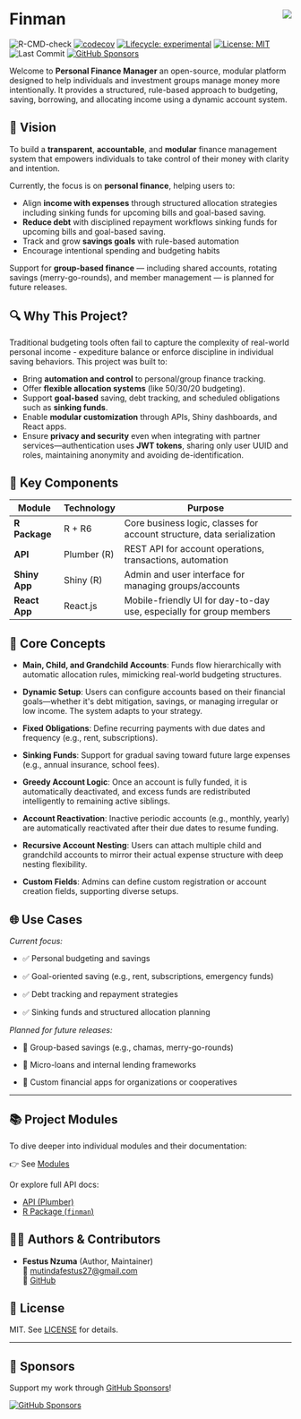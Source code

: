 # Finman <img src="https://img.shields.io/badge/status-active-brightgreen" align="right"/>

![R-CMD-check](https://github.com/statisticsguru1/personal-finance-manager/actions/workflows/r-ci.yml/badge.svg?branch=refactor-main-account-docs)
[![codecov](https://codecov.io/github/statisticsguru1/personal-finance-manager/branch/refactor-main-account-docs/graph/badge.svg?token=O02A92ODYD)](https://codecov.io/github/statisticsguru1/personal-finance-manager)
[![Lifecycle: experimental](https://img.shields.io/badge/lifecycle-experimental-orange.svg)](https://lifecycle.r-lib.org/articles/stages.html#experimental)
[![License: MIT](https://img.shields.io/badge/license-Proprietary-red.svg)](LICENSE)
![Last Commit](https://img.shields.io/github/last-commit/statisticsguru1/personal-finance-manager)
[![GitHub Sponsors](https://img.shields.io/github/sponsors/statisticsguru1?style=flat-square)](https://github.com/sponsors/statisticsguru1)


Welcome to **Personal Finance Manager** an open-source, modular platform designed to help individuals and investment groups manage money more intentionally. It provides a structured, rule-based approach to budgeting, saving, borrowing, and allocating income using a dynamic account system.


## 🚀 Vision

To build a **transparent**, **accountable**, and **modular** finance management system that empowers individuals to take control of their money with clarity and intention.

Currently, the focus is on **personal finance**, helping users to:

- Align **income with expenses** through structured allocation strategies including sinking funds for upcoming bills and goal-based saving.
- **Reduce debt** with disciplined repayment workflows sinking funds for upcoming bills and goal-based saving. 
- Track and grow **savings goals** with rule-based automation  
- Encourage intentional spending and budgeting habits

Support for **group-based finance** — including shared accounts, rotating savings (merry-go-rounds), and member management — is planned for future releases.


## 🔍 Why This Project?

Traditional budgeting tools often fail to capture the complexity of real-world personal income - expediture balance or enforce discipline in individual saving behaviors. This project was built to:

- Bring **automation and control** to personal/group finance tracking.
- Offer **flexible allocation systems** (like 50/30/20 budgeting).
- Support **goal-based** saving, debt tracking, and scheduled obligations such as **sinking funds**.
- Enable **modular customization** through APIs, Shiny dashboards, and React apps.
- Ensure **privacy and security** even when integrating with partner services—authentication uses **JWT tokens**, sharing only user UUID and roles, maintaining anonymity and avoiding de-identification.


## 🧩 Key Components

| Module      | Technology     | Purpose |
|-------------|----------------|---------|
| **R Package** | R + R6         | Core business logic, classes for account structure, data serialization |
| **API**     | Plumber (R)     | REST API for account operations, transactions, automation |
| **Shiny App**| Shiny (R)      | Admin and user interface for managing groups/accounts |
| **React App**| React.js       | Mobile-friendly UI for day-to-day use, especially for group members |


## 🧠 Core Concepts

- **Main, Child, and Grandchild Accounts**: Funds flow hierarchically with automatic allocation rules, mimicking real-world budgeting structures.
- **Dynamic Setup**: Users can configure accounts based on their financial goals—whether it's debt mitigation, savings, or managing irregular or low income. The system adapts to your strategy.
- **Fixed Obligations**: Define recurring payments with due dates and frequency (e.g., rent, subscriptions).
- **Sinking Funds**: Support for gradual saving toward future large expenses (e.g., annual insurance, school fees).
- **Greedy Account Logic**: Once an account is fully funded, it is automatically deactivated, and excess funds are redistributed intelligently to remaining active siblings.
- **Account Reactivation**: Inactive periodic accounts (e.g., monthly, yearly) are automatically reactivated after their due dates to resume funding.
- **Recursive Account Nesting**: Users can attach multiple child and grandchild accounts to mirror their actual expense structure with deep nesting flexibility.

- **Custom Fields**: Admins can define custom registration or account creation fields, supporting diverse setups.


## 🌐 Use Cases

*Current focus:*

- ✅ Personal budgeting and savings

- ✅ Goal-oriented saving (e.g., rent, subscriptions, emergency funds)

- ✅ Debt tracking and repayment strategies

- ✅ Sinking funds and structured allocation planning

*Planned for future releases:*

- 🔄 Group-based savings (e.g., chamas, merry-go-rounds)

- 💸 Micro-loans and internal lending frameworks

- 🏢 Custom financial apps for organizations or cooperatives

---

## 📚 Project Modules

To dive deeper into individual modules and their documentation:

👉 See [Modules](https://statisticsguru1.github.io/personal-finance-manager/modules.html)

Or explore full API docs:

- [API (Plumber)](https://statisticsguru1.github.io/personal-finance-manager/api/)
- [R Package (`finman`)](https://statisticsguru1.github.io/personal-finance-manager/finman/)

## 👨‍💻 Authors & Contributors

- **Festus Nzuma** (Author, Maintainer)  
  📧 mutindafestus27@gmail.com  
  🐙 [GitHub](https://github.com/statisticsguru1)


## 📜 License

MIT. See [LICENSE](https://github.com/statisticsguru1/finance-manager/LICENSE.md) for details.

--- 
## 💖 Sponsors

Support my work through [GitHub Sponsors](https://github.com/sponsors/statisticsguru1)!


[![GitHub Sponsors](https://img.shields.io/github/sponsors/statisticsguru1?style=flat-square)](https://github.com/sponsors/statisticsguru1)